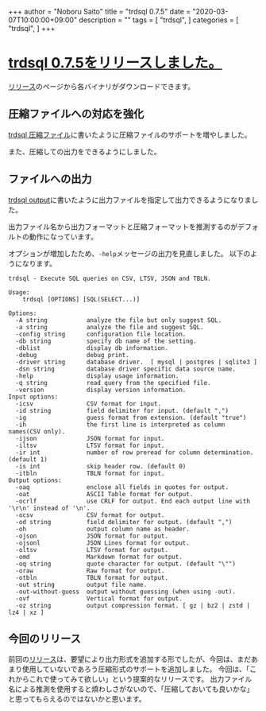 +++
author = "Noboru Saito"
title = "trdsql 0.7.5"
date = "2020-03-07T10:00:00+09:00"
description = ""
tags = [
    "trdsql",
]
categories = [
    "trdsql",
]
+++

# [trdsql 0.7.5をリリースしました。](https://github.com/noborus/trdsql/releases)

[リリース](https://github.com/noborus/trdsql/releases/tag/v0.7.5)のページから各バイナリがダウンロードできます。

## 圧縮ファイルへの対応を強化

[trdsql 圧縮ファイル](/blog/33_compression)に書いたように圧縮ファイルのサポートを増やしました。

また、圧縮しての出力をできるようにしました。

## ファイルへの出力

[trdsql output](/blog/34_output)に書いたように出力ファイルを指定して出力できるようになりました。

出力ファイル名から出力フォーマットと圧縮フォーマットを推測するのがデフォルトの動作になっています。

オプションが増加したため、`-help`メッセージの出力を見直しました。
以下のようになります。

```console
trdsql - Execute SQL queries on CSV, LTSV, JSON and TBLN.

Usage:
	trdsql [OPTIONS] [SQL(SELECT...)]

Options:
  -A string           analyze the file but only suggest SQL.
  -a string           analyze the file and suggest SQL.
  -config string      configuration file location.
  -db string          specify db name of the setting.
  -dblist             display db information.
  -debug              debug print.
  -driver string      database driver.  [ mysql | postgres | sqlite3 ]
  -dsn string         database driver specific data source name.
  -help               display usage information.
  -q string           read query from the specified file.
  -version            display version information.
Input options:
  -icsv               CSV format for input.
  -id string          field delimiter for input. (default ",")
  -ig                 guess format from extension. (default "true")
  -ih                 the first line is interpreted as column names(CSV only).
  -ijson              JSON format for input.
  -iltsv              LTSV format for input.
  -ir int             number of row preread for column determination. (default 1)
  -is int             skip header row. (default 0)
  -itbln              TBLN format for input.
Output options:
  -oaq                enclose all fields in quotes for output.
  -oat                ASCII Table format for output.
  -ocrlf              use CRLF for output. End each output line with '\r\n' instead of '\n'.
  -ocsv               CSV format for output.
  -od string          field delimiter for output. (default ",")
  -oh                 output column name as header.
  -ojson              JSON format for output.
  -ojsonl             JSON Lines format for output.
  -oltsv              LTSV format for output.
  -omd                Markdown format for output.
  -oq string          quote character for output. (default "\"")
  -oraw               Raw format for output.
  -otbln              TBLN format for output.
  -out string         output file name.
  -out-without-guess  output without guessing (when using -out).
  -ovf                Vertical format for output.
  -oz string          output compression format. [ gz | bz2 | zstd | lz4 | xz ]
```

## 今回のリリース

前回の[リリース](/blog/trdsql_074)は、要望により出力形式を追加する形でしたが、今回は、まだあまり使用していないであろう圧縮形式のサポートを追加しました。
今回は、「これからこれで使ってみて欲しい」という提案的なリリースです。
出力ファイル名による推測を使用すると煩わしさがないので、「圧縮しておいても良いかな」と思ってもらえるのではないかと思います。
